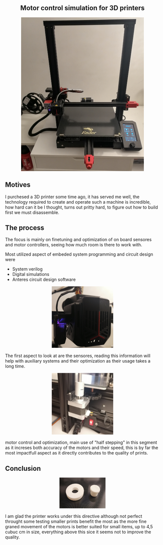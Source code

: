 <h2 align="center">Motor control simulation for 3D printers</h2>


<p align = "center"><img src="https://github.com/NoBizz/Iverilog-Motor-control-simulation/blob/main/img/IMG_20240119_190456.jpg?raw=true" width="400" height="500"/><img></p>


<h2 align = "left">Motives</h2>

<p align = "left">
  I purchesed a 3D printer some time ago, it has served me well, the technology required to create and operate such a machine
  is incredible, how hard can it be I thought, turns out pritty hard, to figure out how to build first we must disassemble.
</p>


<h2 align = "left">The process</h2>

<p align = "left">
The focus is mainly on finetuning and optimization of on board sensores and motor controllers, seeing how much room is there to work with.
</p>

<p>Most utilized aspect of embeded system programming and circuit design were</p>
<ul>
  <li>System verilog</li>
  <li>Digital simulations</li>
  <li>Anteres circuit design software</li>
</ul>

<p align = "center"><img src="https://github.com/NoBizz/Iverilog-Motor-control-simulation/blob/main/img/IMG_20240119_191723.jpg?raw=true" width="200" height="200"/><img></p>


<p align = "left">
The first aspect to look at are the sensores,
  reading this information will help with auxiliary systems and their optimization as their usage takes a long time.
</p>

<p align = "center"><img src="https://github.com/NoBizz/Iverilog-Motor-control-simulation/blob/main/img/IMG_20240119_191807.jpg?raw=true" width="200" height="200"/><img></p>

<p align = "left">
motor control and optimization, main use of "half stepping" in this segment as it increses both accuracy of the motors and their speed, this is by far the most impactfull aspect as it directly contributes to the quality of prints.
</p>

<h2 align = "left">Conclusion</h2>
<p align = "center"><img src="https://github.com/NoBizz/Iverilog-Motor-control-simulation/blob/main/img/IMG_20240119_193007.jpg?raw=true" width="150" height="100"/><img></p>

<p align = "left">
I am glad the printer works under this directive although not perfect throught some testing smaller prints benefit the most as the more fine graned movement of the motors is better suited for small items, up to 4,5 cubuc cm in size, everything above this sice it seems not to improve the quality.
</p>
